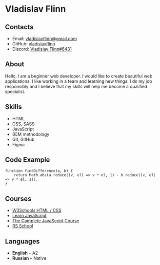 # Vladislav Flinn

## Contacts

- Email: vladislavflinn@gmail.com
- GitHub: [vladislavflinn](https://github.com/vladislavflinn)
- Discord: [Vladislav Flinn#6431](https://discord.com/users/1123162787112308746)

## About

Hello, I am a beginner web developer. I would like to create beautiful web applications. I like working in a team and learning new things. I do my job responsibly and I believe that my skills will help me become a qualified specialist.

## Skills

- HTML
- CSS, SASS
- JavaScript
- BEM methodology
- Git, GitHub
- Figma

## Code Example

```
function findDifference(a, b) {
	return Math.abs(a.reduce((v, el) => v * el, 1) - b.reduce((v, el) => v * el, 1));
}
```

## Courses

- [W3Schools HTML / CSS](https://www.w3schools.com/)
- [Learn JavaScript](https://javascript.info/)
- [The Complete JavaScript Course](https://www.udemy.com/course/the-complete-javascript-course/)
- [RS School](https://rs.school/js/)

## Languages

- **English** – A2
- **Russian** – Native